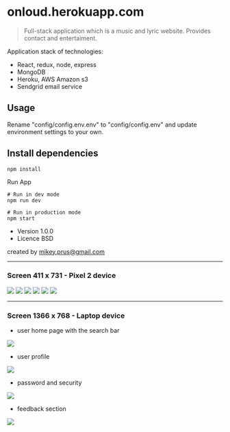 # onloud.herokuapp.com

> Full-stack application which is a music and lyric website. Provides contact and entertaiment.

Application stack of technologies:
* React, redux, node, express
* MongoDB
* Heroku, AWS Amazon s3
* Sendgrid email service


## Usage
Rename "config/config.env.env" to "config/config.env" and update environment settings to your own.

## Install dependencies
```
npm install
```
Run App
```
# Run in dev mode
npm run dev

# Run in production mode
npm start
```

- Version 1.0.0
- Licence BSD

created by mikey.prus@gmail.com

---

### Screen 411 x 731 - Pixel 2 device
<img src="./screens/project4.png"  />
<img src="./screens/project6.png"  />
<img src="./screens/project5.png"  />
<img src="./screens/project8.png"  />
<img src="./screens/project15.png"  />
<img src="./screens/project16.png"  />

---

### Screen 1366 x 768 - Laptop device

* user home page with the search bar
<img src="./screens/project14.png"  />

* user profile
<img src="./screens/project10.png"  />

* password and security
<img src="./screens/project12.png"  />

* feedback section
<img src="./screens/project13.png"  />